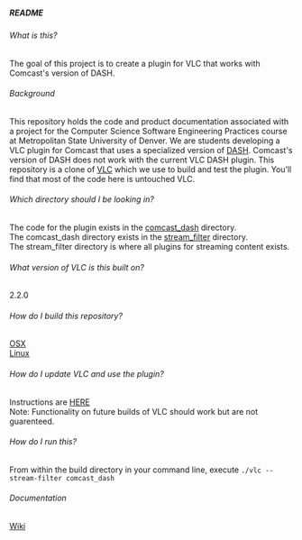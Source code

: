 ##### README 

###### What is this?
The goal of this project is to create a plugin for VLC that works with Comcast's version of DASH.


###### Background
This repository holds the code and product documentation associated with a project for the Computer Science Software Engineering Practices course at Metropolitan State University of Denver. We are students developing a VLC plugin for Comcast that uses a specialized version of [DASH](https://github.com/Grade-A-Software/Comcast-DASH-VLC/wiki/What-is-DASH%3F). Comcast's version of DASH does not work with the current VLC DASH plugin. This repository is a clone of [VLC](https://github.com/videolan/vlc) which we use to build and test the plugin. You’ll find that most of the code here is untouched VLC. 

###### Which directory should I be looking in?
The code for the plugin exists in the [comcast_dash](https://github.com/Grade-A-Software/Comcast-DASH-VLC/tree/master/modules/stream_filter/comcast_dash) directory.<br/>
The comcast_dash directory exists in the [stream_filter](https://github.com/Grade-A-Software/Comcast-DASH-VLC/tree/master/modules/stream_filter) directory.<br/>
The stream_filter directory is where all plugins for streaming content exists.

###### What version of VLC is this built on?
2.2.0

###### How do I build this repository?
[OSX](https://github.com/Grade-A-Software/Comcast-DASH-VLC/wiki/Build-Instructions-(OSX))<br/>
[Linux](https://github.com/Grade-A-Software/Comcast-DASH-VLC/wiki/Build-Instructions-(Linux))

###### How do I update VLC and use the plugin?
Instructions are [HERE](https://github.com/Grade-A-Software/Comcast-DASH-VLC/wiki/How-do-I-update-VLC-and-use-the-plugin%3F)<br/>
Note: Functionality on future builds of VLC should work but are not guarenteed.

###### How do I run this?
From within the build directory in your command line, execute `./vlc --stream-filter comcast_dash`

###### Documentation
[Wiki](https://github.com/Grade-A-Software/Comcast-DASH-VLC/wiki)
